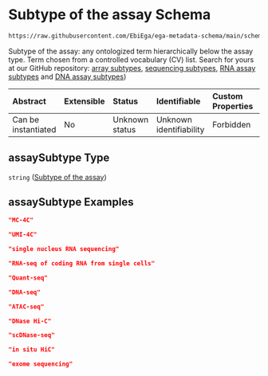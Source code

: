 # Subtype of the assay Schema

```txt
https://raw.githubusercontent.com/EbiEga/ega-metadata-schema/main/schemas/EGA.experiment.json#/properties/assayTypeDescriptor/properties/assaySubtype
```

Subtype of the assay: any ontologized term hierarchically below the assay type. Term chosen from a controlled vocabulary (CV) list. Search for yours at our GitHub repository: [array subtypes](https://github.com/EbiEga/ega-metadata-schema/tree/main/schemas/controlled_vocabulary_schemas/EGA.cv.assaySubtype_by_array.json), [sequencing subtypes](https://github.com/EbiEga/ega-metadata-schema/tree/main/schemas/controlled_vocabulary_schemas/EGA.cv.assaySubtype_by_sequencer.json), [RNA assay subtypes](https://github.com/EbiEga/ega-metadata-schema/tree/main/schemas/controlled_vocabulary_schemas/EGA.cv.assaySubtype_by_rna.json) and [DNA assay subtypes](https://github.com/EbiEga/ega-metadata-schema/tree/main/schemas/controlled_vocabulary_schemas/EGA.cv.assaySubtype_by_dna.json))

| Abstract            | Extensible | Status         | Identifiable            | Custom Properties | Additional Properties | Access Restrictions | Defined In                                                                           |
| :------------------ | :--------- | :------------- | :---------------------- | :---------------- | :-------------------- | :------------------ | :----------------------------------------------------------------------------------- |
| Can be instantiated | No         | Unknown status | Unknown identifiability | Forbidden         | Allowed               | none                | [EGA.experiment.json\*](../../../schemas/EGA.experiment.json "open original schema") |

## assaySubtype Type

`string` ([Subtype of the assay](ega-9-properties-type-of-assay-properties-subtype-of-the-assay.md))

## assaySubtype Examples

```json
"MC-4C"
```

```json
"UMI-4C"
```

```json
"single nucleus RNA sequencing"
```

```json
"RNA-seq of coding RNA from single cells"
```

```json
"Quant-seq"
```

```json
"DNA-seq"
```

```json
"ATAC-seq"
```

```json
"DNase Hi-C"
```

```json
"scDNase-seq"
```

```json
"in situ HiC"
```

```json
"exome sequencing"
```
